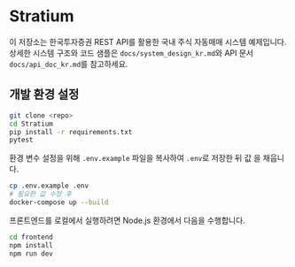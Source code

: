 # Stratium

이 저장소는 한국투자증권 REST API를 활용한 국내 주식 자동매매 시스템 예제입니다.
상세한 시스템 구조와 코드 샘플은 `docs/system_design_kr.md`와 API 문서 `docs/api_doc_kr.md`를 참고하세요.

## 개발 환경 설정

```bash
git clone <repo>
cd Stratium
pip install -r requirements.txt
pytest
```

환경 변수 설정을 위해 `.env.example` 파일을 복사하여 `.env`로 저장한 뒤 값 을 채웁니다.

```bash
cp .env.example .env
# 필요한 값 수정 후
docker-compose up --build
```

프론트엔드를 로컬에서 실행하려면 Node.js 환경에서 다음을 수행합니다.

```bash
cd frontend
npm install
npm run dev
```
